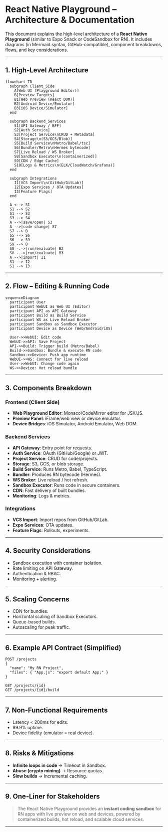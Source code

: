 # React Native Playground – Architecture & Documentation

This document explains the high-level architecture of a **React Native Playground** (similar to Expo Snack or CodeSandbox for RN). It includes diagrams (in Mermaid syntax, GitHub-compatible), component breakdowns, flows, and key considerations.

---

## 1. High-Level Architecture

```mermaid
flowchart TD
  subgraph Client_Side
    A[Web UI (Playground Editor)]
    B[Preview Targets]
    B1[Web Preview (React DOM)]
    B2[Android Device/Emulator]
    B3[iOS Device/Simulator]
  end

  subgraph Backend_Services
    S1[API Gateway / BFF]
    S2[Auth Service]
    S3[Project Service\nCRUD + Metadata]
    S4[Storage\n(S3/GCS/Blob)]
    S5[Build Service\nMetro/Babel/tsc]
    S6[Bundler/Metro\nHermes bytecode]
    S7[Live Reload / WS Broker]
    S8[Sandbox Executor\n(containerized)]
    S9[CDN / Edge Cache]
    S10[Logs & Metrics\n(ELK/CloudWatch/Grafana)]
  end

  subgraph Integrations
    I1[VCS Import\n(GitHub/GitLab)]
    I2[Expo Services / OTA Updates]
    I3[Feature Flags]
  end

  A <--> S1
  S1 --> S2
  S1 --> S3
  S3 --> S4
  A -->|save/open| S3
  A -->|code change| S7
  S7 --> B
  S5 --> S6
  S6 --> S9
  S9 --> B
  S8 -.->|run/evaluate| B2
  S8 -.->|run/evaluate| B3
  A -->|import| I1
  S1 --> I2
  S1 --> I3
```

---

## 2. Flow – Editing & Running Code

```mermaid
sequenceDiagram
  participant User
  participant WebUI as Web UI (Editor)
  participant API as API Gateway
  participant Build as Build Service
  participant WS as Live Reload Broker
  participant Sandbox as Sandbox Executor
  participant Device as Device (Web/Android/iOS)

  User->>WebUI: Edit code
  WebUI->>API: Save Project
  API->>Build: Trigger build (Metro/Babel)
  Build->>Sandbox: Bundle & execute RN code
  Sandbox->>Device: Push app runtime
  WebUI->>WS: Connect for live reload
  User->>WebUI: Change code again
  WS->>Device: Hot reload bundle
```

---

## 3. Components Breakdown

### **Frontend (Client Side)**

* **Web Playground Editor**: Monaco/CodeMirror editor for JSX/JS.
* **Preview Panel**: iFrame/web view or device emulator.
* **Device Bridges**: iOS Simulator, Android Emulator, Web DOM.

### **Backend Services**

* **API Gateway**: Entry point for requests.
* **Auth Service**: OAuth (GitHub/Google) or JWT.
* **Project Service**: CRUD for code/projects.
* **Storage**: S3, GCS, or blob storage.
* **Build Service**: Runs Metro, Babel, TypeScript.
* **Bundler**: Produces RN bytecode (Hermes).
* **WS Broker**: Live reload / hot refresh.
* **Sandbox Executor**: Runs code in secure containers.
* **CDN**: Fast delivery of built bundles.
* **Monitoring**: Logs & metrics.

### **Integrations**

* **VCS Import**: Import repos from GitHub/GitLab.
* **Expo Services**: OTA updates.
* **Feature Flags**: Rollouts, experiments.

---

## 4. Security Considerations

* Sandbox execution with container isolation.
* Rate limiting on API Gateway.
* Authentication & RBAC.
* Monitoring + alerting.

---

## 5. Scaling Concerns

* CDN for bundles.
* Horizontal scaling of Sandbox Executors.
* Queue-based builds.
* Autoscaling for peak traffic.

---

## 6. Example API Contract (Simplified)

```http
POST /projects
{
  "name": "My RN Project",
  "files": { "App.js": "export default App;" }
}

GET /projects/{id}
GET /projects/{id}/build
```

---

## 7. Non-Functional Requirements

* Latency < 200ms for edits.
* 99.9% uptime.
* Device fidelity (emulator = real device).

---

## 8. Risks & Mitigations

* **Infinite loops in code** → Timeout in Sandbox.
* **Abuse (crypto mining)** → Resource quotas.
* **Slow builds** → Incremental caching.

---

## 9. One-Liner for Stakeholders

> The React Native Playground provides an **instant coding sandbox** for RN apps with live preview on web and devices, powered by containerized builds, hot reload, and scalable cloud services.

---
